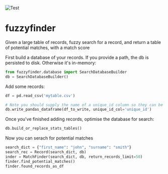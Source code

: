 ![Test](https://github.com/moj-analytical-services/fuzzyfinder/workflows/Test/badge.svg)

# fuzzyfinder

Given a large table of records, fuzzy search for a record, and return a table of potential matches, with a match score


First build a database of your records.  If you provide a path, the db is persisted to disk.  Otherwise it's in-memory:
```python
from fuzzyfinder.database import SearchDatabaseBuilder
db = SearchDatabaseBuilder()
```

Add some records:

```python
df = pd.read_csv('mytable.csv')

# Note you should supply the name of a unique_id column so they can be uniquely identified later
db.write_pandas_dataframe(df_to_write, unique_id_col='unique_id')
```

Once you've finished adding records, optimise the database for search:


```python
db.build_or_replace_stats_tables()
```

Now you can serach for potential matches

```python
search_dict = {"first_name": "john", "surname": "smith"}
search_rec = Record(search_dict, db)
inder = MatchFinder(search_dict, db, return_records_limit=50)
finder.find_potential_matches()
finder.found_records_as_df
```

